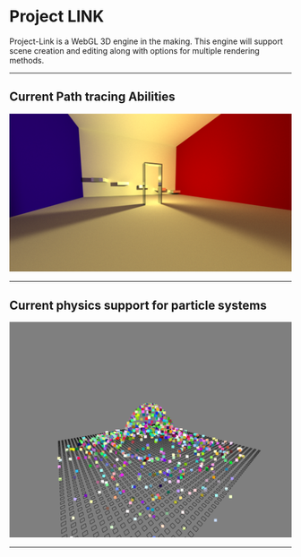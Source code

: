 # Project LINK
Project-Link is a WebGL 3D engine in the making. This engine will support scene creation and editing along with options for multiple rendering methods.

---

## Current Path tracing Abilities
![alt text](./src/assets/images/path_tracing.PNG)

---

## Current physics support for particle systems
![alt text](./src/assets/images/3dparticles.PNG)

---

